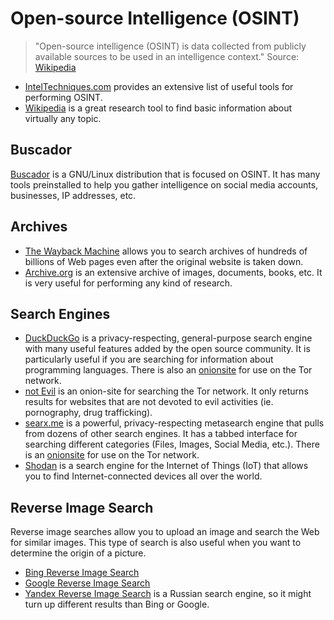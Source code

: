 # Open-source Intelligence (OSINT)

> "Open-source intelligence (OSINT) is data collected from publicly available sources to be used in an intelligence context." Source: [Wikipedia](https://en.wikipedia.org/wiki/OSINT#cite_note-1)

* [IntelTechniques.com](https://inteltechniques.com/links.html) provides an extensive list of useful tools for performing OSINT.
* [Wikipedia](https://www.wikipedia.org/) is a great research tool to find basic information about virtually any topic.

## Buscador

[Buscador](https://inteltechniques.com/buscador/) is a GNU/Linux distribution that is focused on OSINT. It has many tools preinstalled to help you gather intelligence on social media accounts, businesses, IP addresses, etc.

## Archives

* [The Wayback Machine](https://archive.org/web/) allows you to search archives of hundreds of billions of Web pages even after the original website is taken down.
* [Archive.org](https://archive.org/) is an extensive archive of images, documents, books, etc. It is very useful for performing any kind of research.

## Search Engines

* [DuckDuckGo](http://duckduckgo.org/) is a privacy-respecting, general-purpose search engine with many useful features added by the open source community. It is particularly useful if you are searching for information about programming languages. There is also an [onionsite](https://3g2upl4pq6kufc4m.onion/) for use on the Tor network.
* [not Evil](http://hss3uro2hsxfogfq.onion/) is an onion-site for searching the Tor network. It only returns results for websites that are not devoted to evil activities (ie. pornography, drug trafficking).
* [searx.me](https://searx.me/) is a powerful, privacy-respecting metasearch engine that pulls from dozens of other search engines. It has a tabbed interface for searching different categories (Files, Images, Social Media, etc.). There is an [onionsite](http://ulrn6sryqaifefld.onion/) for use on the Tor network.
* [Shodan](https://www.shodan.io/) is a search engine for the Internet of Things (IoT) that allows you to find Internet-connected devices all over the world.

## Reverse Image Search

Reverse image searches allow you to upload an image and search the Web for similar images. This type of search is also useful when you want to determine the origin of a picture.

* [Bing Reverse Image Search](https://www.bing.com/images)
* [Google Reverse Image Search](https://images.google.com/)
* [Yandex Reverse Image Search](https://yandex.ru/images) is a Russian search engine, so it might turn up different results than Bing or Google.

